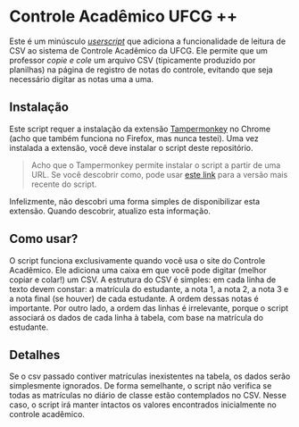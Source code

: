# Controle Acadêmico UFCG ++

Este é um minúsculo
[_userscript_](https://en.wikipedia.org/wiki/Userscript) que
adiciona a funcionalidade de leitura de CSV ao sistema de
Controle Acadêmico da UFCG. Ele permite que um professor _copie e
cole_ um arquivo CSV (tipicamente produzido por planilhas) na
página de registro de notas do controle, evitando que seja
necessário digitar as notas uma a uma.

## Instalação

Este script requer a instalação da extensão
[Tampermonkey](https://chrome.google.com/webstore/detail/tampermonkey)
no Chrome (acho que também funciona no Firefox, mas nunca
testei). Uma vez instalada a extensão, você deve instalar
o script deste repositório. 

> Acho que o Tampermonkey permite instalar o script a partir de
> uma URL. Se você descobrir como, pode usar [este
> link](https://raw.githubusercontent.com/daltonserey/capp/master/controle-academico-pp-ufcg.js)
> para a versão mais recente do script.

Infelizmente, não descobri uma forma simples de disponibilizar
esta extensão. Quando descobrir, atualizo esta informação.

## Como usar?

O script funciona exclusivamente quando você usa o site do
Controle Acadêmico. Ele adiciona uma caixa em que você pode
digitar (melhor copiar e colar!) um CSV. A estrutura do CSV é
simples: em cada linha de texto devem constar: a matrícula do
estudante, a nota 1, a nota 2, a nota 3 e a nota final (se
houver) de cada estudante. A ordem dessas notas é importante. Por
outro lado, a ordem das linhas é irrelevante, porque o script associará
os dados de cada linha à tabela, com base na matrícula do
estudante. 

## Detalhes

Se o csv passado contiver matrículas inexistentes na tabela, os
dados serão simplesmente ignorados. De forma semelhante, o script
não verifica se todas as matrículas no diário de classe estão
contemplados no CSV. Nesse caso, o script irá manter intactos os
valores encontrados inicialmente no controle acadêmico.
